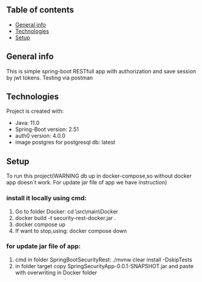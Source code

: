 
## Table of contents
* [General info](#general-info)
* [Technologies](#technologies)
* [Setup](#setup)

## General info
This is simple spring-boot RESTfull app with authorization and save session by jwt tokens.
Testing via postman


## Technologies
Project is created with:
* Java: 11.0
* Spring-Boot version: 2.51
* auth0 version: 4.0.0
* image postgres for postgresql db: latest

## Setup
To run this project(WARNING db up in docker-compose,so without docker app doesn`t work.
For update jar file of app we have instruction)
 ### install it locally using cmd:
1. Go to folder Docker: cd \src\main\Docker
2. docker build -t security-rest-docker.jar .
3. docker compose up
4. If want to stop,using: docker compose down
 ### for update jar file of app:
1. cmd in folder SpringBootSecurityRest: ./mvnw clear install -DskipTests
2. in folder target copy  SpringSecurityApp-0.0.1-SNAPSHOT.jar and paste with overwriting in Docker folder

